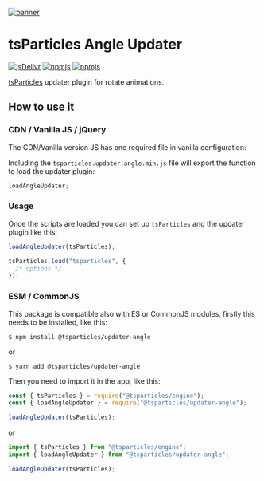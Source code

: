 [![banner](https://particles.js.org/images/banner2.png)](https://particles.js.org)

# tsParticles Angle Updater

[![jsDelivr](https://data.jsdelivr.com/v1/package/npm/@tsparticles/updater-angle/badge)](https://www.jsdelivr.com/package/npm/@tsparticles/updater-angle)
[![npmjs](https://badge.fury.io/js/@tsparticles/updater-angle.svg)](https://www.npmjs.com/package/@tsparticles/updater-angle)
[![npmjs](https://img.shields.io/npm/dt/@tsparticles/updater-angle)](https://www.npmjs.com/package/@tsparticles/updater-angle)

[tsParticles](https://github.com/matteobruni/tsparticles) updater plugin for rotate animations.

## How to use it

### CDN / Vanilla JS / jQuery

The CDN/Vanilla version JS has one required file in vanilla configuration:

Including the `tsparticles.updater.angle.min.js` file will export the function to load the updater plugin:

```javascript
loadAngleUpdater;
```

### Usage

Once the scripts are loaded you can set up `tsParticles` and the updater plugin like this:

```javascript
loadAngleUpdater(tsParticles);

tsParticles.load("tsparticles", {
  /* options */
});
```

### ESM / CommonJS

This package is compatible also with ES or CommonJS modules, firstly this needs to be installed, like this:

```shell
$ npm install @tsparticles/updater-angle
```

or

```shell
$ yarn add @tsparticles/updater-angle
```

Then you need to import it in the app, like this:

```javascript
const { tsParticles } = require("@tsparticles/engine");
const { loadAngleUpdater } = require("@tsparticles/updater-angle");

loadAngleUpdater(tsParticles);
```

or

```javascript
import { tsParticles } from "@tsparticles/engine";
import { loadAngleUpdater } from "@tsparticles/updater-angle";

loadAngleUpdater(tsParticles);
```
